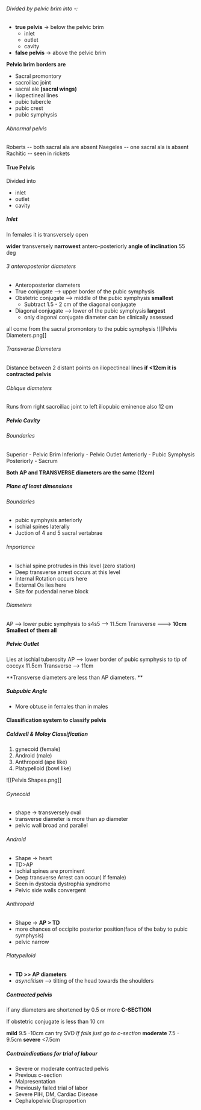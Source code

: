 ###### Divided by pelvic brim into -:
- **true pelvis** -> below the pelvic brim
  - inlet
  - outlet
  - cavity
- **false pelvis** -> above the pelvic brim

**Pelvic brim borders are**
- Sacral promontory
- sacroiliac joint
- sacral ale **(sacral wings)**
- iliopectineal lines
- pubic tubercle
- pubic crest
- pubic symphysis


###### Abnormal pelvis
Roberts -- both sacral ala are absent
Naegeles -- one sacral ala is absent
Rachitic -- seen in rickets


#### True Pelvis
Divided into 
- inlet
- outlet
- cavity


##### Inlet
In females it is transversely open

**wider** transversely
**narrowest** antero-posteriorly
**angle of inclination** 55 deg

###### 3 anteroposterior diameters
- Anteroposterior diameters
- True conjugate --> upper border of the pubic symphysis
- Obstetric conjugate --> middle of the pubic symphysis **smallest**
	- Subtract 1.5 - 2 cm of the diagonal conjugate
- Diagonal conjugate --> lower of the pubic symphysis **largest**
     - only diagonal conjugate diameter can be clinically assessed

all come from the sacral promontory to the pubic symphysis
![[Pelvis Diameters.png]]

###### Transverse Diameters
Distance between 2 distant points on iliopectineal lines
**if <12cm it is contracted pelvis**

###### Oblique diameters
Runs from right sacroiliac joint to left iliopubic eminence
also 12 cm




##### Pelvic Cavity
###### Boundaries
Superior - Pelvic Brim
Inferiorly - Pelvic Outlet
Anteriorly - Pubic Symphysis
Posteriorly - Sacrum

**Both AP and TRANSVERSE diameters are the same (12cm)**



##### Plane of least dimensions
###### Boundaries

- pubic symphysis anteriorly
- ischial spines laterally
- Juction of 4 and 5 sacral vertabrae

###### Importance

-  Ischial spine protrudes in this level (zero station)
- Deep transverse arrest occurs at this level
- Internal Rotation occurs here
- External Os lies here
- Site for pudendal nerve block

###### Diameters
AP --> lower pubic symphysis to s4s5  --> 11.5cm
Transverse ---> **10cm** **Smallest of them all**

##### Pelvic Outlet
Lies at ischial tuberosity
AP --> lower border of pubic symphysis to tip of coccyx 11.5cm
Transverse --> 11cm 

**Transverse diameters are less than AP diameters. **


##### Subpubic Angle
- More obtuse in females than in males


#### Classification system to classify pelvis
##### Caldwell & Moloy Classification
1. gynecoid (female)
2. Android (male)
3. Anthropoid (ape like)
4. Platypelloid (bowl like)

![[Pelvis Shapes.png]]

###### Gynecoid
- shape -> transversely oval
- transverse diameter is more than ap diameter
- pelvic wall broad and parallel
###### Android
- Shape -> heart
- TD>AP
- ischial spines are prominent
- Deep transverse Arrest can occur( If female)
- Seen in dystocia dystrophia syndrome
- Pelvic side walls convergent
###### Anthropoid
-  Shape -> **AP > TD**
- more chances of occipito posterior position(face of the baby to pubic symphysis)
- pelvic narrow
###### Platypelloid

- **TD >> AP  diameters**
- *asynclitism* --> tilting of the head towards the shoulders

##### Contracted pelvis
if any diameters are shortened by 0.5 or more **C-SECTION**

If obstetric conjugate is less than 10 cm

**mild**  9.5 -10cm can try SVD *If fails just go to c-section*
**moderate** 7.5 - 9.5cm
**severe** <7.5cm


##### Contraindications for trial of labour

- Severe or moderate contracted pelvis
- Previous c-section
- Malpresentation
- Previously failed trial of labor
- Severe PIH, DM, Cardiac Disease
- Cephalopelvic Disproportion
